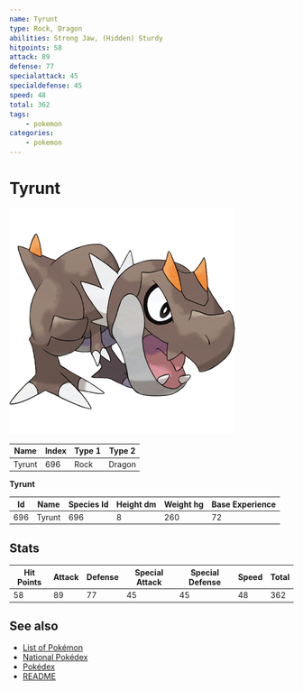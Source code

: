 ```yaml
---
name: Tyrunt
type: Rock, Dragon
abilities: Strong Jaw, (Hidden) Sturdy
hitpoints: 58
attack: 89
defense: 77
specialattack: 45
specialdefense: 45
speed: 48
total: 362
tags:
    - pokemon
categories:
    - pokemon
---
```


# Tyrunt


![Tyrunt](images/696.png)

| **Name** | **Index** | **Type 1** | **Type 2** |
|----|----|----|----|
| Tyrunt | 696 | Rock | Dragon  |

**Tyrunt** 




| **Id** | **Name** | **Species Id** | **Height dm** | **Weight hg** | **Base Experience** |
|--------|----------|----------------|------------|------------|---------------------|
| 696 | Tyrunt | 696 | 8 | 260 | 72 |



## Stats

| **Hit Points** | **Attack** | **Defense** | **Special Attack** | **Special Defense** | **Speed** | **Total** |
|----------------|------------|-------------|--------------------|---------------------|-----------|-----------|
| 58 | 89 | 77 | 45 | 45 | 48 | 362 |

## See also

- [List of Pokémon](../pokemon.md)
- [National Pokédex](../national_pokedex.md)
- [Pokédex](../pokedex.md)
- [README](../README.md)
